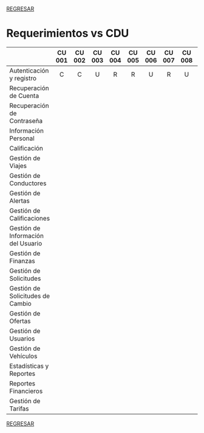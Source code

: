 [REGRESAR](../../README.md)

# Requerimientos vs CDU
|                                    | CU 001 | CU 002 | CU 003 | CU 004 | CU 005 | CU 006 | CU 007 | CU 008 | CU 009 | CU 010 | CU 011 | CU 012 | CU 013 | CU 014 | CU 015 | CU 016 | CU 017 | CU 018 | CU 019 | CU 020 | CU 021 | CU 022 | CU 023 | CU 024 | CU 025 | CU 026 | CU 027 | CU 028 | CU 029 | CU 030 | CU 031 | CU 032 | CU 033 | CU 034 | CU 035 | CU 036 | CU 037 | CU 038 | CU 039 | CU 040 | CU 041 | CU 042 | CU 043 | CU 044 | CU 045 | CU 046 | CU 047 | CU 048 | CU 049 | CU 050 |
|------------------------------------|:------:|:------:|:------:|:------:|:------:|:------:|:------:|:------:|:------:|:------:|:------:|:------:|:------:|:------:|:------:|:------:|:------:|:------:|:------:|:------:|:------:|:------:|:------:|:------:|:------:|:------:|:------:|:------:|:------:|:------:|:------:|:------:|:------:|:------:|:------:|:------:|:------:|:------:|:------:|:------:|:------:|:------:|:------:|:------:|:------:|:------:|:------:|:------:|:------:|:------:|
| Autenticación y registro           | C      | C      | U      | R      | R      | U      | R      | U      | R      | U      | U      |        |        |        |        |        |        |        |        |        |        |        |        |        |        |        |        |        |        |        |        |        |        |        |        |        |        |        |        |        |        |        |        |        |        |        |        |        |        |        |
| Recuperación de Cuenta             |        |        |        |        |        |        |        |        |        |        |        | U      |        |        |        |        |        |        |        |        |        |        |        |        |        |        |        |        |        |        |        |        |        |        |        |        |        |        |        |        |        |        |        |        |        |        |        |        |        |        |
| Recuperación de Contraseña         |        |        |        |        |        |        |        |        |        |        |        |        | U      | U      | R      | U      |        |        |        |        |        |        |        |        |        |        |        |        |        |        |        |        |        |        |        |        |        |        |        |        |        |        |        |        |        |        |        |        |        |        |
| Información Personal               |        |        |        |        |        |        |        |        |        |        |        |        |        |        |        |        | U      |        |        |        |        |        |        |        |        |        |        |        |        |        |        |        |        |        |        |        |        |        |        |        |        |        |        |        |        |        |        |        |        |        |
| Calificación                       |        |        |        |        |        |        |        |        |        |        |        |        |        |        |        |        |        | C      | R      | C      | C      | C      | R      | U      |        |        |        |        |        |        |        |        |        |        |        |        |        |        |        |        |        |        |        |        |        |        |        |        |        |        |
| Gestión de Viajes                  |        |        |        |        |        |        |        |        |        |        |        |        |        |        |        |        |        |        |        |        |        |        |        |        | U      | U      |        |        |        |        | U      |        |        |        |        |        |        |        |        |        |        |        |        |        |        |        |        |        |        |        |
| Gestión de Conductores             |        |        |        |        |        |        |        |        |        |        |        |        |        |        |        |        |        |        |        |        |        |        |        |        |        |        | U      |        |        |        |        |        |        |        |        |        |        |        | R      | R      |        |        |        |        |        |        |        |        |        |        |
| Gestión de Alertas                 |        |        |        |        |        |        |        |        |        |        |        |        |        |        |        |        |        |        |        |        |        |        |        |        |        |        |        | C      |        |        |        |        |        |        |        |        |        |        |        |        |        |        |        |        |        |        |        |        |        |        |
| Gestión de Calificaciones          |        |        |        |        |        |        |        |        |        |        |        |        |        |        |        |        |        |        |        |        |        |        |        |        |        |        |        |        | C      |        |        |        |        |        |        |        |        |        |        |        |        |        |        |        | R      |        |        |        |        |        |
| Gestión de Información del Usuario |        |        |        |        |        |        |        |        |        |        |        |        |        |        |        |        |        |        |        |        |        |        |        |        |        |        |        |        |        | R      |        |        |        |        |        |        |        |        |        |        |        |        |        |        |        |        |        |        |        |        |
| Gestión de Finanzas                |        |        |        |        |        |        |        |        |        |        |        |        |        |        |        |        |        |        |        |        |        |        |        |        |        |        |        |        |        |        |        | R      |        |        |        |        |        |        |        |        |        |        |        |        |        |        |        |        |        |        |
| Gestión de Solicitudes             |        |        |        |        |        |        |        |        |        |        |        |        |        |        |        |        |        |        |        |        |        |        |        |        |        |        |        |        |        |        |        |        | R      | U      |        |        |        |        |        |        |        |        |        |        |        |        |        |        |        |        |
| Gestión de Solicitudes de Cambio   |        |        |        |        |        |        |        |        |        |        |        |        |        |        |        |        |        |        |        |        |        |        |        |        |        |        |        |        |        |        |        |        |        |        | R      | U      |        |        |        |        |        |        |        |        |        |        |        |        |        |        |
| Gestión de Ofertas                 |        |        |        |        |        |        |        |        |        |        |        |        |        |        |        |        |        |        |        |        |        |        |        |        |        |        |        |        |        |        |        |        |        |        |        |        | C      | R      |        |        |        |        |        |        |        |        |        |        |        |        |
| Gestión de Usuarios                |        |        |        |        |        |        |        |        |        |        |        |        |        |        |        |        |        |        |        |        |        |        |        |        |        |        |        |        |        |        |        |        |        |        |        |        |        |        |        |        | R      | R      | D      |        |        |        |        |        | D      |        |
| Gestión de Vehículos               |        |        |        |        |        |        |        |        |        |        |        |        |        |        |        |        |        |        |        |        |        |        |        |        |        |        |        |        |        |        |        |        |        |        |        |        |        |        |        |        |        |        |        | C      |        |        |        |        |        |        |
| Estadísticas y Reportes            |        |        |        |        |        |        |        |        |        |        |        |        |        |        |        |        |        |        |        |        |        |        |        |        |        |        |        |        |        |        |        |        |        |        |        |        |        |        |        |        |        |        |        |        |        | R      | R      |        |        |        |
| Reportes Financieros               |        |        |        |        |        |        |        |        |        |        |        |        |        |        |        |        |        |        |        |        |        |        |        |        |        |        |        |        |        |        |        |        |        |        |        |        |        |        |        |        |        |        |        |        |        |        |        | R      |        |        |
| Gestión de Tarifas                 |        |        |        |        |        |        |        |        |        |        |        |        |        |        |        |        |        |        |        |        |        |        |        |        |        |        |        |        |        |        |        |        |        |        |        |        |        |        |        |        |        |        |        |        |        |        |        |        |        | C      |


[REGRESAR](../../README.md)